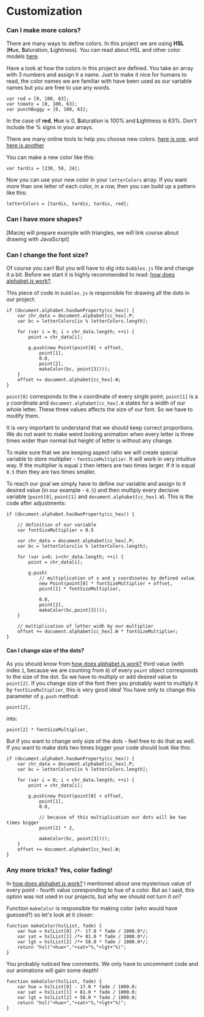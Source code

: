 Customization
===

### Can I make more colors?
There are many ways to define colors. In this project we are using **HSL** (**H**ue, **S**aturation, **L**ightness). You can read about HSL and other color models [here](http://en.wikibooks.org/wiki/Color_Models:_RGB,_HSV,_HSL).

Have a look at how the colors in this project are defined. You take an array with 3 numbers and assign it a name. Just to make it nice for humans to read, the color names we are familiar with have been used as our variable names but you are free to use any words. 

    var red = [0, 100, 63];
    var tomato = [0, 100, 63];
    var punchBuggy = [0, 100, 63];

In the case of **red**, **H**ue is 0, **S**aturation is 100% and **L**ightness is 63%. Don't include the % signs in your arrays.

There are many online tools to help you choose new colors. [here is one](http://hslpicker.com/), and [here is another](http://www.workwithcolor.com/cyan-blue-color-hue-range-01.htm)

You can make a new color like this:

    var tardis = [230, 58, 24];

Now you can use your new color in your `letterColors` array. If you want more than one letter of each color, in a row, then you can build up a pattern like this:

    letterColors = [tardis, tardis, tardis, red];


### Can I have more shapes? 
[Maciej will prepare example with triangles, we will link course about drawing with JavaScript]

### Can I change the font size?
Of course you can! But you will have to dig into `bubbles.js` file and change it a bit. Before we start it is highly recommended to read: [how does alphabet.js work?][1].

This piece of code in `bubbles.js` is responsible for drawing all the dots in our project:

```
if (document.alphabet.hasOwnProperty(cc_hex)) {
    var chr_data = document.alphabet[cc_hex].P;
    var bc = letterColors[ix % letterColors.length];

    for (var i = 0; i < chr_data.length; ++i) {
        point = chr_data[i];

        g.push(new Point(point[0] + offset,
            point[1],
            0.0,
            point[2],
            makeColor(bc, point[3])));
    }
    offset += document.alphabet[cc_hex].W;
}
```

`point[0]` corresponds to the x coordinate of every single point, `point[1]` is a y coordinate and `document.alphabet[cc_hex].W` states for a width of our whole letter. These three values affects the size of our font. So we have to modify them.

It is very important to understand that we should keep correct proportions. We do not want to make weird looking animation when every letter is three times wider than normal but height of letter is without any change.

To make sure that we are keeping aspect ratio we will create special variable to store multiplier - `fontSizeMultiplier`. It will work in very intuitive way. If the multiplier is equal `2` then letters are two times larger. If it is equal `0.5` then they are two times smaller.

To reach our goal we simply have to define our variable and assign to it desired value (in our example - `0.5`) and then multiply every decisive variable (`point[0]`, `point[1]` and `document.alphabet[cc_hex].W`). This is the code after adjustments:

```
if (document.alphabet.hasOwnProperty(cc_hex)) {

    // definition of our variable
    var fontSizeMultiplier = 0.5

    var chr_data = document.alphabet[cc_hex].P;
    var bc = letterColors[ix % letterColors.length];

    for (var i=0; i<chr_data.length; ++i) {
        point = chr_data[i];

        g.push(
            // multiplication of x and y coordinates by defined value
            new Point(point[0] * fontSizeMultiplier + offset,
            point[1] * fontSizeMultiplier,
            
            0.0,
            point[2],
            makeColor(bc,point[3])));
    }
    
    // multiplication of letter widh by our multiplier
    offset += document.alphabet[cc_hex].W * fontSizeMultiplier;
}
```

#### Can I change size of the dots?

As you should know from [how does alphabet.js work?][1] third value (with index `2`, because we are counting from `0`) of every `point` object corresponds to the size of the dot. So we have to multiply or add desired value to `point[2]`. If you change size of the font then you probably want to multiply it by `fontSizeMultiplier`, this is very good idea! You have only to change this parameter of `g.push` method:
```
point[2],
```
into:
```
point[2] * fontSizeMultiplier,
```

But if you want to change only size of the dots - feel free to do that as well. If you want to make dots two times bigger your code should look like this:

```
if (document.alphabet.hasOwnProperty(cc_hex)) {
    var chr_data = document.alphabet[cc_hex].P;
    var bc = letterColors[ix % letterColors.length];

    for (var i = 0; i < chr_data.length; ++i) {
        point = chr_data[i];

        g.push(new Point(point[0] + offset,
            point[1],
            0.0,
            
            // because of this multiplication our dots will be two times bigger 
            point[2] * 2,
        
            makeColor(bc, point[3])));
    }
    offset += document.alphabet[cc_hex].W;
}
```


### Any more tricks? Yes, color fading!

In [how does alphabet.js work?][1] I mentioned about one mysterious value of every point - fourth value coresponding to hue of a color. But as I said, this option was not used in our projects, but why we should not turn it on?

Function `makeColor` is responsible for making color (who would have guessed?) so let's look at it closer:

```
function makeColor(hslList, fade) {
    var hue = hslList[0] /*- 17.0 * fade / 1000.0*/;
    var sat = hslList[1] /*+ 81.0 * fade / 1000.0*/;
    var lgt = hslList[2] /*+ 58.0 * fade / 1000.0*/;
    return "hsl("+hue+","+sat+"%,"+lgt+"%)";
}
```

You probably noticed few comments. We only have to uncomment code and our animations will gain some depth!

```
function makeColor(hslList, fade) {
    var hue = hslList[0] - 17.0 * fade / 1000.0;
    var sat = hslList[1] + 81.0 * fade / 1000.0;
    var lgt = hslList[2] + 58.0 * fade / 1000.0;
    return "hsl("+hue+","+sat+"%,"+lgt+"%)";
}
```


  [1]: linkToHowDoesWorkAlphabet.js
